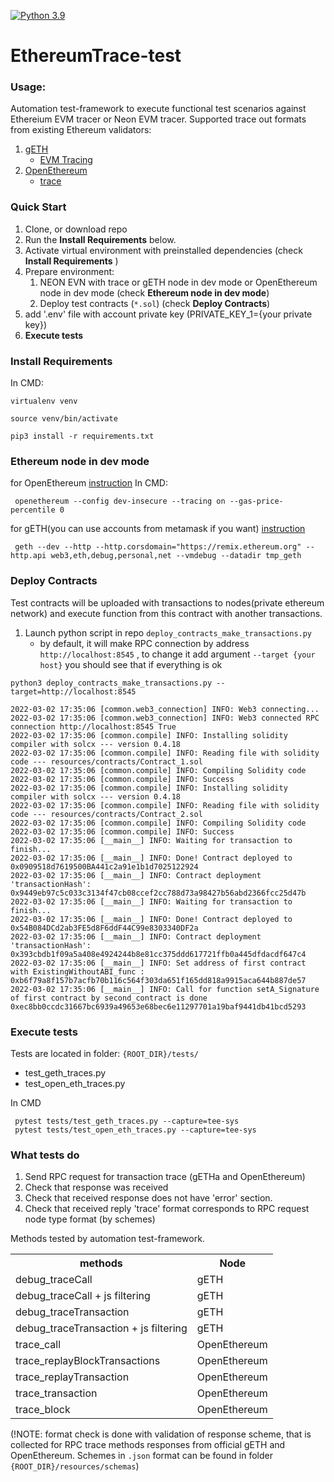 [![Python 3.9](https://img.shields.io/badge/python-3.9-blue.svg)](https://www.python.org/downloads/release/python-390/)
# EthereumTrace-test
### Usage:

Automation test-framework to execute functional test scenarios against Ethereium EVM tracer or Neon EVM tracer.
Supported trace out formats from existing Ethereum validators:

1. [gETH](https://geth.ethereum.org)
   - [EVM Tracing](https://geth.ethereum.org/docs/dapp/tracing)
2. [OpenEthereum](https://openethereum.github.io)
   - [trace](https://openethereum.github.io/JSONRPC-trace-module.html)

### Quick Start
1. Clone, or download repo
2. Run the **Install Requirements** below.
3. Activate virtual environment with preinstalled dependencies (check **Install Requirements** )
4. Prepare environment: 
   1. NEON EVN with trace or gETH node in dev mode or OpenEthereum node in dev mode (check **Ethereum node in dev mode**)
   2. Deploy test contracts (```*.sol```) (check **Deploy Contracts**)
5. add '.env' file with account private key (PRIVATE_KEY_1={your private key})
6.  **Execute tests**

### Install Requirements
In CMD:
``` 
virtualenv venv

source venv/bin/activate

pip3 install -r requirements.txt
```

### Ethereum node in dev mode

for OpenEthereum [instruction](https://openethereum.github.io/Private-development-chain)
In CMD:
``` 
 openethereum --config dev-insecure --tracing on --gas-price-percentile 0
```
for gETH(you can use accounts from metamask if you want) [instruction](https://geth.ethereum.org/docs/getting-started/dev-mode)
``` 
 geth --dev --http --http.corsdomain="https://remix.ethereum.org" --http.api web3,eth,debug,personal,net --vmdebug --datadir tmp_geth
```

###  Deploy Contracts

Test contracts will be uploaded with transactions to nodes(private ethereum network) and execute 
function from this contract with another transactions.



1. Launch python script in repo ```deploy_contracts_make_transactions.py```
   - by default, it will make RPC connection by address ```http://localhost:8545``` , 
     to change it add argument ```--target {your host}```
     you should see that if everything is ok
   
```
python3 deploy_contracts_make_transactions.py --target=http://localhost:8545

2022-03-02 17:35:06 [common.web3_connection] INFO: Web3 connecting...
2022-03-02 17:35:06 [common.web3_connection] INFO: Web3 connected RPC connection http://localhost:8545 True
2022-03-02 17:35:06 [common.compile] INFO: Installing solidity compiler with solcx --- version 0.4.18
2022-03-02 17:35:06 [common.compile] INFO: Reading file with solidity code --- resources/contracts/Contract_1.sol 
2022-03-02 17:35:06 [common.compile] INFO: Compiling Solidity code
2022-03-02 17:35:06 [common.compile] INFO: Success
2022-03-02 17:35:06 [common.compile] INFO: Installing solidity compiler with solcx --- version 0.4.18
2022-03-02 17:35:06 [common.compile] INFO: Reading file with solidity code --- resources/contracts/Contract_2.sol 
2022-03-02 17:35:06 [common.compile] INFO: Compiling Solidity code
2022-03-02 17:35:06 [common.compile] INFO: Success
2022-03-02 17:35:06 [__main__] INFO: Waiting for transaction to finish...
2022-03-02 17:35:06 [__main__] INFO: Done! Contract deployed to 0x0909518d7619500BA441c2a91e1b1d7025122924
2022-03-02 17:35:06 [__main__] INFO: Contract deployment 'transactionHash': 0x9449eb97c5c033c3134f47cb08ccef2cc788d73a98427b56abd2366fcc25d47b
2022-03-02 17:35:06 [__main__] INFO: Waiting for transaction to finish...
2022-03-02 17:35:06 [__main__] INFO: Done! Contract deployed to 0x54B084DCd2ab3FE5d8F6ddF44C99e8303340DF2a
2022-03-02 17:35:06 [__main__] INFO: Contract deployment 'transactionHash': 0x393cbdb1f09a5a408e4924244b8e81cc375ddd617721ffb0a445dfdacdf647c4
2022-03-02 17:35:06 [__main__] INFO: Set address of first contract with ExistingWithoutABI_func : 0xb6f79a8f157b7acfb70b116c564f303da651f165dd818a9915aca644b887de57
2022-03-02 17:35:06 [__main__] INFO: Call for function setA_Signature of first contract by second_contract is done 0xec8bb0ccdc31667bc6939a49653e68bec6e11297701a19baf9441db41bcd5293
```

### Execute tests


Tests are located in folder: 
```{ROOT_DIR}/tests/```
- test_geth_traces.py
- test_open_eth_traces.py

In CMD
``` 
 pytest tests/test_geth_traces.py --capture=tee-sys
 pytest tests/test_open_eth_traces.py --capture=tee-sys
```


### What tests do
1. Send RPC request for transaction trace (gETHa and OpenEthereum)
2. Check that response was received
3. Check that received response does not have 'error' section.
4. Check that received reply 'trace' format corresponds to RPC request node type format (by schemes)

Methods tested by automation test-framework.
<table>
<th>methods</th><th>Node</th>
    <tr>
        <td>debug_traceCall</td>
        <td>gETH</td>
    </tr>
    <tr>
        <td>debug_traceCall + js filtering</td>
        <td>gETH</td>
    </tr>
    <tr>
        <td>debug_traceTransaction</td>
        <td>gETH</td>
    </tr>
    <tr>
        <td>debug_traceTransaction + js filtering</td>
        <td>gETH</td>
    </tr>
    <tr>
        <td>trace_call</td>
        <td>OpenEthereum</td>
    </tr>
    <tr>
        <td>trace_replayBlockTransactions</td>
        <td>OpenEthereum</td>
    </tr>
    <tr>
        <td>trace_replayTransaction</td>
        <td>OpenEthereum</td>
    </tr>
    <tr>
        <td>trace_transaction</td>
        <td>OpenEthereum</td>
    </tr>
    <tr>
        <td>trace_block</td>
        <td>OpenEthereum</td>
    </tr>
</table>

(!NOTE: format check is done with validation of response scheme, 
that is collected for RPC trace methods responses from official gETH and OpenEthereum. Schemes in ```.json``` 
format can be found in folder ```{ROOT_DIR}/resources/schemas```)
